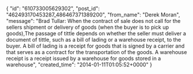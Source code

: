  {
   "id": "610733005629302",
   "post_id": "462493170453287_486467371389200",
   "from_name": "Derek Moran",
   "message": "Brad Tullar: When the contract of sale does not call for the sellers shipment or delivery of goods (when the buyer is to pick up goods),The passage of tittle depends on whether the seller must deliver a document of tittle, such as a bill of lading or a warehouse receipt, to the buyer. A bill of lading is a receipt for goods that is signed by a carrier and that serves as a contract for the transportation of the goods. A warehouse receipt is a receipt issued by a warehouse for goods stored in a warehouse",
   "created_time": "2014-01-11T01:05:52+0000"
 }
